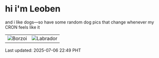 # hi i'm Leoben

and i like dogs—so have some random dog pics that change whenever my CRON feels like it

|  |  |
|--------|----------|
| ![Borzoi](https://random-dog-vercel.vercel.app/api/random-borzoi?v=1751813371) | ![Labrador](https://random-dog-vercel.vercel.app/api/random-labrador?v=1751813371) |

Last updated: 2025-07-06 22:49 PHT
